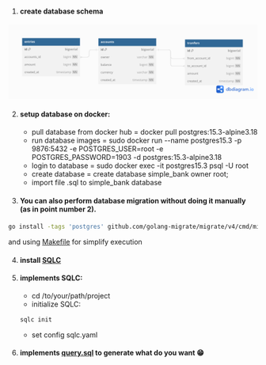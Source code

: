 1. #### create database schema
![simple bank schema](https://github.com/EchoEdyP/simple-bank/blob/main/simple-bank-schema.png)

2. #### setup database on docker:
    - pull database from docker hub = docker pull postgres:15.3-alpine3.18
    - run database images = sudo docker run --name postgres15.3 -p 9876:5432 -e POSTGRES_USER=root -e POSTGRES_PASSWORD=1903 -d postgres:15.3-alpine3.18
    - login to database = sudo docker exec -it postgres15.3 psql -U root
    - create database = create database simple_bank owner root;
    - import file .sql to simple_bank database
   
3. #### You can also perform database migration without doing it manually (as in point number 2).
```bash
go install -tags 'postgres' github.com/golang-migrate/migrate/v4/cmd/migrate@latest
```
and using [Makefile](https://github.com/EchoEdyP/simple-bank/blob/main/Makefile) for simplify execution

4. #### install [SQLC](https://sqlc.dev/)

5. #### implements SQLC:
    - cd /to/your/path/project
    - initialize SQLC:
    ```bash
    sqlc init
    ```
    - set config sqlc.yaml

6. #### implements [query.sql]() to generate what do you want 😁